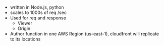 - written in Node.js, python 
- scales to 1000s of req /sec
- Used for req and response
	- Viewer
	- Origin
- Author function in one AWS Region (us-east-1), cloudfront will replicate to its locations